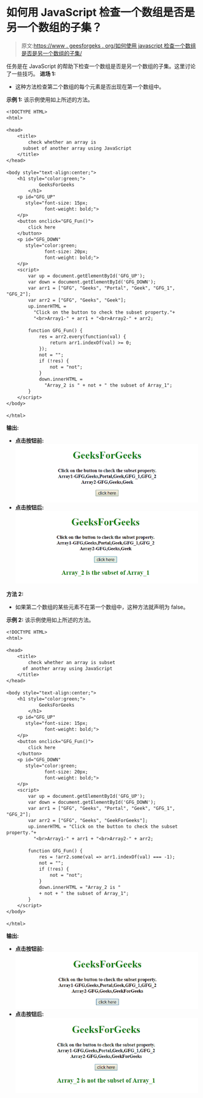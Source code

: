 # 如何用 JavaScript 检查一个数组是否是另一个数组的子集？

> 原文:[https://www . geesforgeks . org/如何使用 javascript 检查一个数组是否是另一个数组的子集/](https://www.geeksforgeeks.org/how-to-check-whether-an-array-is-subset-of-another-array-using-javascript/)

任务是在 JavaScript 的帮助下检查一个数组是否是另一个数组的子集。这里讨论了一些技巧。
**进场 1:**

*   这种方法检查第二个数组的每个元素是否出现在第一个数组中。

**示例 1:** 该示例使用如上所述的方法。

```
<!DOCTYPE HTML>
<html>

<head>
    <title>
        check whether an array is 
      subset of another array using JavaScript
    </title>
</head>

<body style="text-align:center;">
    <h1 style="color:green;">  
            GeeksForGeeks  
        </h1>
    <p id="GFG_UP" 
       style="font-size: 15px;
              font-weight: bold;">
    </p>
    <button onclick="GFG_Fun()">
        click here
    </button>
    <p id="GFG_DOWN" 
       style="color:green;
              font-size: 20px;
              font-weight: bold;">
    </p>
    <script>
        var up = document.getElementById('GFG_UP');
        var down = document.getElementById('GFG_DOWN');
        var arr1 = ["GFG", "Geeks", "Portal", "Geek", "GFG_1", "GFG_2"];
        var arr2 = ["GFG", "Geeks", "Geek"];
        up.innerHTML = 
          "Click on the button to check the subset property."+
          "<br>Array1-" + arr1 + "<br>Array2-" + arr2;

        function GFG_Fun() {
            res = arr2.every(function(val) {
                return arr1.indexOf(val) >= 0;
            });
            not = "";
            if (!res) {
                not = "not";
            }
            down.innerHTML = 
              "Array_2 is " + not + " the subset of Array_1";
        }
    </script>
</body>

</html>
```

**输出:**

*   **点击按钮前:**
    ![](img/ae1b20c9bedbfe1e96a8ad43e4b9b12d.png)
*   **点击按钮后:**
    ![](img/6854777dc862b3dbbbda301fe69efed9.png)

**方法 2:**

*   如果第二个数组的某些元素不在第一个数组中，这种方法就声明为 false。

**示例 2:** 该示例使用如上所述的方法。

```
<!DOCTYPE HTML>
<html>

<head>
    <title>
        check whether an array is subset 
      of another array using JavaScript
    </title>
</head>

<body style="text-align:center;">
    <h1 style="color:green;">  
            GeeksForGeeks  
        </h1>
    <p id="GFG_UP" 
       style="font-size: 15px;
              font-weight: bold;">
    </p>
    <button onclick="GFG_Fun()">
        click here
    </button>
    <p id="GFG_DOWN" 
       style="color:green;
              font-size: 20px; 
              font-weight: bold;">
    </p>
    <script>
        var up = document.getElementById('GFG_UP');
        var down = document.getElementById('GFG_DOWN');
        var arr1 = ["GFG", "Geeks", "Portal", "Geek", "GFG_1", "GFG_2"];
        var arr2 = ["GFG", "Geeks", "GeekForGeeks"];
        up.innerHTML = "Click on the button to check the subset property."+
          "<br>Array1-" + arr1 + "<br>Array2-" + arr2;

        function GFG_Fun() {
            res = !arr2.some(val => arr1.indexOf(val) === -1);
            not = "";
            if (!res) {
                not = "not";
            }
            down.innerHTML = "Array_2 is " 
            + not + " the subset of Array_1";
        }
    </script>
</body>

</html>
```

**输出:**

*   **点击按钮前:**
    ![](img/4980dc436de0f733f6dc42c27f55de48.png)
*   **点击按钮后:**
    ![](img/866604eb727c4908242a141d94196052.png)